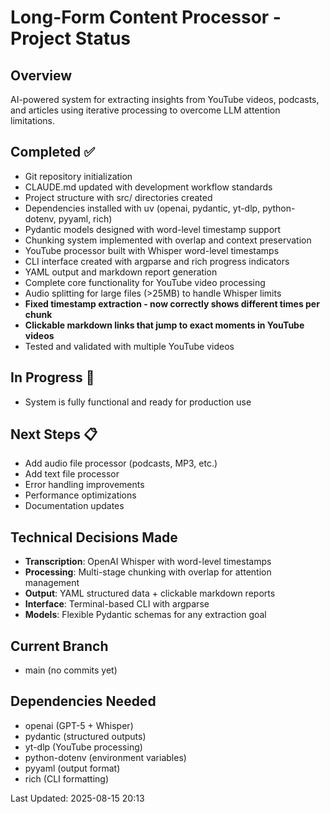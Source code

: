 # Long-Form Content Processor - Project Status

## Overview
AI-powered system for extracting insights from YouTube videos, podcasts, and articles using iterative processing to overcome LLM attention limitations.

## Completed ✅
- Git repository initialization 
- CLAUDE.md updated with development workflow standards
- Project structure with src/ directories created
- Dependencies installed with uv (openai, pydantic, yt-dlp, python-dotenv, pyyaml, rich)
- Pydantic models designed with word-level timestamp support
- Chunking system implemented with overlap and context preservation
- YouTube processor built with Whisper word-level timestamps
- CLI interface created with argparse and rich progress indicators
- YAML output and markdown report generation
- Complete core functionality for YouTube video processing
- Audio splitting for large files (>25MB) to handle Whisper limits
- **Fixed timestamp extraction - now correctly shows different times per chunk**
- **Clickable markdown links that jump to exact moments in YouTube videos**
- Tested and validated with multiple YouTube videos

## In Progress 🔄
- System is fully functional and ready for production use

## Next Steps 📋
- Add audio file processor (podcasts, MP3, etc.)
- Add text file processor 
- Error handling improvements
- Performance optimizations
- Documentation updates

## Technical Decisions Made
- **Transcription**: OpenAI Whisper with word-level timestamps
- **Processing**: Multi-stage chunking with overlap for attention management
- **Output**: YAML structured data + clickable markdown reports
- **Interface**: Terminal-based CLI with argparse
- **Models**: Flexible Pydantic schemas for any extraction goal

## Current Branch
- main (no commits yet)

## Dependencies Needed
- openai (GPT-5 + Whisper)
- pydantic (structured outputs)
- yt-dlp (YouTube processing)
- python-dotenv (environment variables)
- pyyaml (output format)
- rich (CLI formatting)

Last Updated: 2025-08-15 20:13